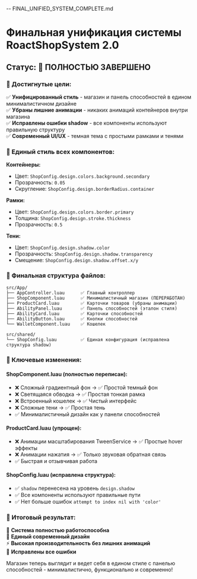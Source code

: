 -- FINAL_UNIFIED_SYSTEM_COMPLETE.md
# Финальная унификация системы RoactShopSystem 2.0

## Статус: 🎉 ПОЛНОСТЬЮ ЗАВЕРШЕНО

### 🎯 Достигнутые цели:

✅ **Унифицированный стиль** - магазин и панель способностей в едином минималистичном дизайне  
✅ **Убраны лишние анимации** - никаких анимаций контейнеров внутри магазина  
✅ **Исправлены ошибки shadow** - все компоненты используют правильную структуру  
✅ **Современный UI/UX** - темная тема с простыми рамками и тенями  

### 🎨 Единый стиль всех компонентов:

**Контейнеры:**
- Цвет: `ShopConfig.design.colors.background.secondary` 
- Прозрачность: `0.05`
- Скругление: `ShopConfig.design.borderRadius.container`

**Рамки:**
- Цвет: `ShopConfig.design.colors.border.primary`
- Толщина: `ShopConfig.design.stroke.thickness`
- Прозрачность: `0.5`

**Тени:**
- Цвет: `ShopConfig.design.shadow.color`
- Прозрачность: `ShopConfig.design.shadow.transparency`
- Смещение: `ShopConfig.design.shadow.offset.x/y`

### 📁 Финальная структура файлов:

```
src/App/
├── AppController.luau      ✅ Главный контроллер
├── ShopComponent.luau      ✅ Минималистичный магазин (ПЕРЕРАБОТАН)
├── ProductCard.luau        ✅ Карточки товаров (убраны анимации)  
├── AbilityPanel.luau       ✅ Панель способностей (эталон стиля)
├── AbilityCard.luau        ✅ Карточки способностей
├── AbilityButton.luau      ✅ Кнопки способностей
└── WalletComponent.luau    ✅ Кошелек

src/shared/
└── ShopConfig.luau         ✅ Единая конфигурация (исправлена структура shadow)
```

### 🔧 Ключевые изменения:

#### ShopComponent.luau (полностью переписан):
- ❌ Сложный градиентный фон → ✅ Простой темный фон
- ❌ Светящаяся обводка → ✅ Простая тонкая рамка
- ❌ Встроенный кошелек → ✅ Чистый интерфейс
- ❌ Сложные тени → ✅ Простая тень
- ✅ Минималистичный дизайн как у панели способностей

#### ProductCard.luau (упрощен):
- ❌ Анимации масштабирования TweenService → ✅ Простые hover эффекты
- ❌ Анимации нажатия → ✅ Только звуковая обратная связь
- ✅ Быстрая и отзывчивая работа

#### ShopConfig.luau (исправлена структура):
- ✅ `shadow` перенесена на уровень `design.shadow` 
- ✅ Все компоненты используют правильные пути
- ✅ Нет больше ошибок `attempt to index nil with 'color'`

### 🚀 Итоговый результат:

🎯 **Система полностью работоспособна**  
🎨 **Единый современный дизайн**  
⚡ **Высокая производительность без лишних анимаций**  
🔧 **Исправлены все ошибки**  

Магазин теперь выглядит и ведет себя в едином стиле с панелью способностей - минималистично, функционально и современно!
